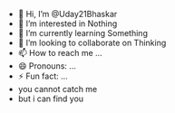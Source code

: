 - 👋 Hi, I’m @Uday21Bhaskar
- 👀 I’m interested in Nothing
- 🌱 I’m currently learning Something
- 💞️ I’m looking to collaborate on Thinking 
- 📫 How to reach me ...
- 😄 Pronouns: ...
- ⚡ Fun fact: ...
- you cannot catch me
- but i can find you

<!---
Uday21Bhaskar/Uday21Bhaskar is a ✨ special ✨ repository because its `README.md` (this file) appears on your GitHub profile.
You can click the Preview link to take a look at your changes.
--->
